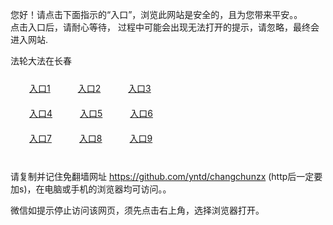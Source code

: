 您好！请点击下面指示的“入口”，浏览此网站是安全的，且为您带来平安。。 <br/>
点击入口后，请耐心等待， 过程中可能会出现无法打开的提示，请忽略，最终会进入网站. </br>

法轮大法在长春<br/>
<div style="padding:10px"><a style="margin:20px" target="_blank" href="https://dj94chda2bbuh.cloudfront.net/2Qpsp?azczjlgq" id="ccLink1" rel="nofollow">入口1</a> <a target="_blank" style="margin:20px" href="https://d2zmcdmbi3cd6j.cloudfront.net/2Qpsp?tzxotat" id="ccLink2" rel="nofollow">入口2</a> <a style="margin:20px" target="_blank" href="https://d2kydmuaqqqql1.cloudfront.net/2Qpsp?wccovezn" id="ccLink3" rel="nofollow">入口3</a></div>

<div style="padding:10px" ><a style="margin:20px" target="_blank" href="https://dj94chda2bbuh.cloudfront.net/2Qpsp?azczjlgq" id="ccLink4" rel="nofollow">入口4</a> <a style="margin:20px" href="https://d2zmcdmbi3cd6j.cloudfront.net/2Qpsp?tzxotat" target="_blank" id="ccLink5" rel="nofollow">入口5</a> <a style="margin:20px" href="https://d2kydmuaqqqql1.cloudfront.net/2Qpsp?wccovezn" target="_blank" id="ccLink6" rel="nofollow">入口6</a></div>

<div style="padding:10px"><a style="margin:20px" target="_blank" href="https://dj94chda2bbuh.cloudfront.net/2Qpsp?azczjlgq" id="ccLink7" rel="nofollow">入口7</a> <a style="margin:20px" href="https://d2zmcdmbi3cd6j.cloudfront.net/2Qpsp?tzxotat" target="_blank" id="ccLink8" rel="nofollow">入口8</a> <a style="margin:20px" target="_blank" href="https://d2kydmuaqqqql1.cloudfront.net/2Qpsp?wccovezn" id="ccLink9" rel="nofollow">入口9</a></div>

<br/>



请复制并记住免翻墙网址 https://github.com/yntd/changchunzx (http后一定要加s)，在电脑或手机的浏览器均可访问。。<br/>

微信如提示停止访问该网页，须先点击右上角，选择浏览器打开。
